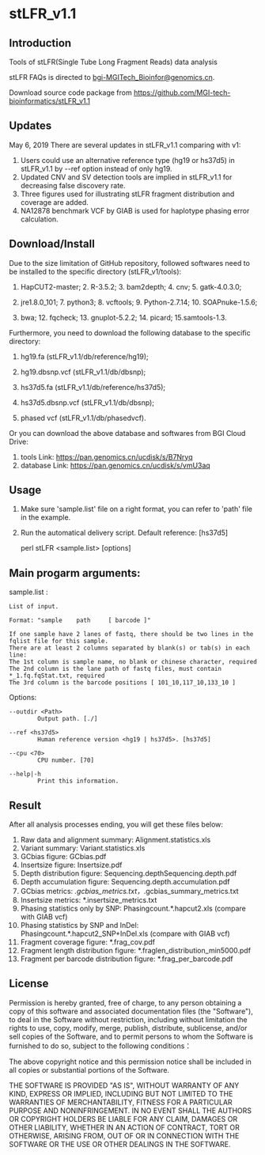 # stLFR_v1.1

Introduction
-------
Tools of stLFR(Single Tube Long Fragment Reads) data analysis

stLFR FAQs is directed to bgi-MGITech_Bioinfor@genomics.cn.

Download source code package from https://github.com/MGI-tech-bioinformatics/stLFR_v1.1

Updates 
-------
May 6, 2019
There are several updates in stLFR_v1.1 comparing with v1:
1. Users could use an alternative reference type (hg19 or hs37d5) in stLFR_v1.1 by --ref option instead of only hg19.
2. Updated CNV and SV detection tools are implied in stLFR_v1.1 for decreasing false discovery rate.
3. Three figures used for illustrating stLFR fragment distribution and coverage are added.
4. NA12878 benchmark VCF by GIAB is used for haplotype phasing error calculation.

Download/Install
----------------
Due to the size limitation of GitHub repository, followed softwares need to be installed to the specific directory (stLFR_v1/tools):

1. HapCUT2-master; 2. R-3.5.2; 3. bam2depth; 4. cnv; 5. gatk-4.0.3.0;

6. jre1.8.0_101; 7. python3; 8. vcftools; 9. Python-2.7.14; 10. SOAPnuke-1.5.6; 

11. bwa; 12. fqcheck; 13. gnuplot-5.2.2; 14. picard; 15.samtools-1.3.

Furthermore, you need to download the following database to the specific directory:

1. hg19.fa (stLFR_v1.1/db/reference/hg19);

2. hg19.dbsnp.vcf (stLFR_v1.1/db/dbsnp);

3. hs37d5.fa (stLFR_v1.1/db/reference/hs37d5);

4. hs37d5.dbsnp.vcf (stLFR_v1.1/db/dbsnp);

5. phased vcf (stLFR_v1.1/db/phasedvcf).

Or you can download the above database and softwares from BGI Cloud Drive:

1. tools Link: https://pan.genomics.cn/ucdisk/s/B7Nryq
2. database Link: https://pan.genomics.cn/ucdisk/s/vmU3aq

Usage
-------
1. Make sure 'sample.list' file on a right format, you can refer to 'path' file in the example.

2. Run the automatical delivery script. Default reference: [hs37d5]

   perl stLFR <sample.list> [options]

Main progarm arguments:
----------

sample.list <file>:
   
    List of input.

    Format: "sample    path     [ barcode ]"

    If one sample have 2 lanes of fastq, there should be two lines in the fqlist file for this sample.
    There are at least 2 columns separated by blank(s) or tab(s) in each line:
    The 1st column is sample name, no blank or chinese character, required
    The 2nd column is the lane path of fastq files, must contain *_1.fq.fqStat.txt, required
    The 3rd column is the barcode positions [ 101_10,117_10,133_10 ]

Options:

    --outdir <Path>
            Output path. [./]

    --ref <hs37d5>
            Human reference version <hg19 | hs37d5>. [hs37d5]

    --cpu <70>
            CPU number. [70]

    --help|-h
            Print this information.

Result
-------
After all analysis processes ending, you will get these files below:

1. Raw data and alignment summary: Alignment.statistics.xls 
2. Variant summary: Variant.statistics.xls 
3. GCbias figure: GCbias.pdf 
4. Insertsize figure: Insertsize.pdf 
5. Depth distribution figure: Sequencing.depthSequencing.depth.pdf 
6. Depth accumulation figure: Sequencing.depth.accumulation.pdf          
7. GCbias metrics: *.gcbias_metrics.txt，*.gcbias_summary_metrics.txt
8. Insertsize metrics: *.insertsize_metrics.txt
9. Phasing statistics only by SNP: Phasingcount.*.hapcut2.xls (compare with GIAB vcf)
10. Phasing statistics by SNP and InDel: Phasingcount.*.hapcut2_SNP+InDel.xls (compare with GIAB vcf)
11. Fragment coverage figure: *.frag_cov.pdf
12. Fragment length distribution figure: *.fraglen_distribution_min5000.pdf
13. Fragment per barcode distribution figure: *.frag_per_barcode.pdf



License
-------
Permission is hereby granted, free of charge, to any person obtaining a copy of this software and associated documentation files (the "Software"), to deal in the Software without restriction, including without limitation the rights to use, copy, modify, merge, publish, distribute, sublicense, and/or sell copies of the Software, and to permit persons to whom the Software is furnished to do so, subject to the following conditions： 
  
The above copyright notice and this permission notice shall be included in all copies or substantial portions of the Software.
  
THE SOFTWARE IS PROVIDED "AS IS", WITHOUT WARRANTY OF ANY KIND, EXPRESS OR IMPLIED, INCLUDING BUT NOT LIMITED TO THE WARRANTIES OF MERCHANTABILITY, FITNESS FOR A PARTICULAR PURPOSE AND NONINFRINGEMENT. IN NO EVENT SHALL THE AUTHORS OR COPYRIGHT HOLDERS BE LIABLE FOR ANY CLAIM, DAMAGES OR OTHER LIABILITY, WHETHER IN AN ACTION OF CONTRACT, TORT OR OTHERWISE, ARISING FROM, OUT OF OR IN CONNECTION WITH THE SOFTWARE OR THE USE OR OTHER DEALINGS IN THE SOFTWARE.
